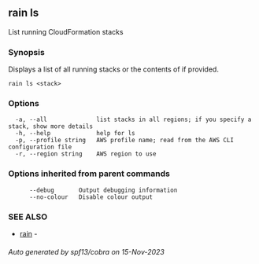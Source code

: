 ## rain ls

List running CloudFormation stacks

### Synopsis

Displays a list of all running stacks or the contents of <stack> if provided.

```
rain ls <stack>
```

### Options

```
  -a, --all              list stacks in all regions; if you specify a stack, show more details
  -h, --help             help for ls
  -p, --profile string   AWS profile name; read from the AWS CLI configuration file
  -r, --region string    AWS region to use
```

### Options inherited from parent commands

```
      --debug       Output debugging information
      --no-colour   Disable colour output
```

### SEE ALSO

* [rain](index.md)	 - 

###### Auto generated by spf13/cobra on 15-Nov-2023
